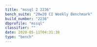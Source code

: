```yaml
---
title: "mssql 2 2236"
bench_suite: "20w20 CI Weekly Benchmark"
build_number: "2236"
dbprofile: "mssql"
classifier: ""
date: 2020-05-11T04:31:38
type: "bench"
---
```

